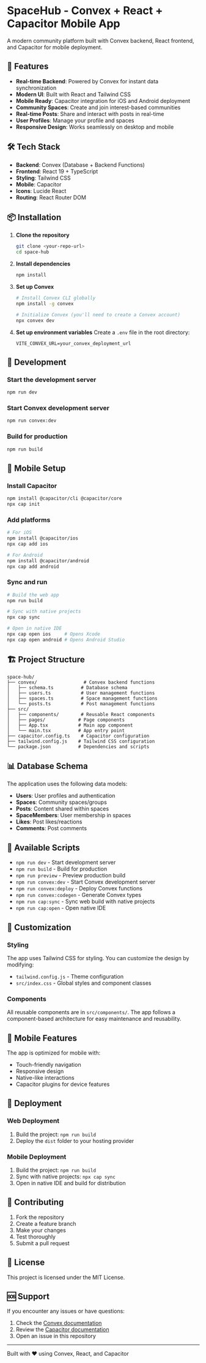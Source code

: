 # SpaceHub - Convex + React + Capacitor Mobile App

A modern community platform built with Convex backend, React frontend, and Capacitor for mobile deployment.

## 🚀 Features

- **Real-time Backend**: Powered by Convex for instant data synchronization
- **Modern UI**: Built with React and Tailwind CSS
- **Mobile Ready**: Capacitor integration for iOS and Android deployment
- **Community Spaces**: Create and join interest-based communities
- **Real-time Posts**: Share and interact with posts in real-time
- **User Profiles**: Manage your profile and spaces
- **Responsive Design**: Works seamlessly on desktop and mobile

## 🛠 Tech Stack

- **Backend**: Convex (Database + Backend Functions)
- **Frontend**: React 19 + TypeScript
- **Styling**: Tailwind CSS
- **Mobile**: Capacitor
- **Icons**: Lucide React
- **Routing**: React Router DOM

## 📦 Installation

1. **Clone the repository**
   ```bash
   git clone <your-repo-url>
   cd space-hub
   ```

2. **Install dependencies**
   ```bash
   npm install
   ```

3. **Set up Convex**
   ```bash
   # Install Convex CLI globally
   npm install -g convex
   
   # Initialize Convex (you'll need to create a Convex account)
   npx convex dev
   ```

4. **Set up environment variables**
   Create a `.env` file in the root directory:
   ```env
   VITE_CONVEX_URL=your_convex_deployment_url
   ```

## 🚀 Development

### Start the development server
```bash
npm run dev
```

### Start Convex development server
```bash
npm run convex:dev
```

### Build for production
```bash
npm run build
```

## 📱 Mobile Setup

### Install Capacitor
```bash
npm install @capacitor/cli @capacitor/core
npx cap init
```

### Add platforms
```bash
# For iOS
npm install @capacitor/ios
npx cap add ios

# For Android
npm install @capacitor/android
npx cap add android
```

### Sync and run
```bash
# Build the web app
npm run build

# Sync with native projects
npx cap sync

# Open in native IDE
npx cap open ios     # Opens Xcode
npx cap open android # Opens Android Studio
```

## 🏗 Project Structure

```
space-hub/
├── convex/                 # Convex backend functions
│   ├── schema.ts          # Database schema
│   ├── users.ts           # User management functions
│   ├── spaces.ts          # Space management functions
│   └── posts.ts           # Post management functions
├── src/
│   ├── components/        # Reusable React components
│   ├── pages/            # Page components
│   ├── App.tsx           # Main app component
│   └── main.tsx          # App entry point
├── capacitor.config.ts    # Capacitor configuration
├── tailwind.config.js    # Tailwind CSS configuration
└── package.json          # Dependencies and scripts
```

## 📊 Database Schema

The application uses the following data models:

- **Users**: User profiles and authentication
- **Spaces**: Community spaces/groups
- **Posts**: Content shared within spaces
- **SpaceMembers**: User membership in spaces
- **Likes**: Post likes/reactions
- **Comments**: Post comments

## 🔧 Available Scripts

- `npm run dev` - Start development server
- `npm run build` - Build for production
- `npm run preview` - Preview production build
- `npm run convex:dev` - Start Convex development server
- `npm run convex:deploy` - Deploy Convex functions
- `npm run convex:codegen` - Generate Convex types
- `npm run cap:sync` - Sync web build with native projects
- `npm run cap:open` - Open native IDE

## 🎨 Customization

### Styling
The app uses Tailwind CSS for styling. You can customize the design by modifying:
- `tailwind.config.js` - Theme configuration
- `src/index.css` - Global styles and component classes

### Components
All reusable components are in `src/components/`. The app follows a component-based architecture for easy maintenance and reusability.

## 📱 Mobile Features

The app is optimized for mobile with:
- Touch-friendly navigation
- Responsive design
- Native-like interactions
- Capacitor plugins for device features

## 🚀 Deployment

### Web Deployment
1. Build the project: `npm run build`
2. Deploy the `dist` folder to your hosting provider

### Mobile Deployment
1. Build the project: `npm run build`
2. Sync with native projects: `npx cap sync`
3. Open in native IDE and build for distribution

## 🤝 Contributing

1. Fork the repository
2. Create a feature branch
3. Make your changes
4. Test thoroughly
5. Submit a pull request

## 📄 License

This project is licensed under the MIT License.

## 🆘 Support

If you encounter any issues or have questions:
1. Check the [Convex documentation](https://docs.convex.dev/)
2. Review the [Capacitor documentation](https://capacitorjs.com/docs)
3. Open an issue in this repository

---

Built with ❤️ using Convex, React, and Capacitor
